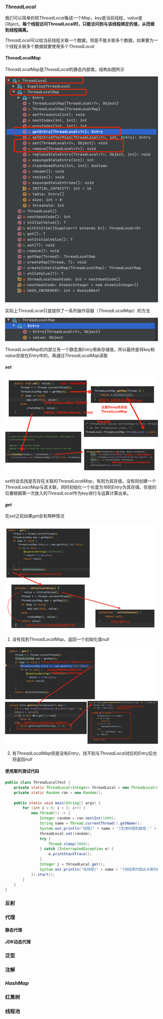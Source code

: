 ### *ThreadLocal*

我们可以简单的把*ThreadLocal*看成一个*Map*，*key*是当前线程，*value*是*Object*。**每个线程访问ThreadLocal时，只能访问到与该线程绑定的值，从而做到线程隔离。**

*ThreadLocal*可以给当前线程关联一个数据，但是不能关联多个数据，如果要为一个线程关联多个数据就要使用多个*ThreadLocal*

#### *ThreadLocalMap*

*ThreadLocalMap*是*ThreadLocal*的静态内部类，结构如图所示

![image-20201119102020328](assets/image-20201119102020328.png)

实际上*ThreadLocal*只是提供了一系列操作容器（*ThreadLocalMap*）的方法

![image-20201119102742295](assets/image-20201119102742295.png)

*ThreadLocalMap*的内部又有一个静态类*Entry*用来存储值，所以最终是将*key*和*value*存放在*Entry*中的，再通过*ThreadLocalMap*读取

#### *set*

![image-20201119110801262](assets/image-20201119110801262.png)

*set*时会去找是否存在关联的*ThreadLocalMap*，有则为其存值，没有则创建一个*ThreadLoaclMap*与其关联，同时初始化一个长度为*16*的*Entry*为其存储，存放的位置根据第一次放入的*ThreadLocal*作为*key*进行与运算计算出来。

#### *get*

在*set*之前如果*get*会有两种情况

![image-20201119113404503](assets/image-20201119113404503.png)

1. 没有找到*ThreadLocalMap*，返回一个初始化值*null*

![image-20201119133146072](assets/image-20201119133146072.png)

2. 有*ThreadLocalMap*但是没有*Entry*，找不到与*ThreadLocal*对应的*Entry*后也将返回*null*

#### 使用案列测试代码

```java
public class ThreadLocalTest {
    private static ThreadLocal<Integer> threadLocal = new ThreadLocal<>();
    private static Random ran = new Random();

    public static void main(String[] args) {
        for (int i = 0; i < 3; i++) {
            new Thread(() -> {
                Integer random = ran.nextInt(1000);
                String name = Thread.currentThread().getName();
                System.out.println("线程[" + name + "]生成的随机数是：" + random);
                threadLocal.set(random);          
                try {
                    Thread.sleep(3000);
                } catch (InterruptedException e) {
                    e.printStackTrace();
                }
                Integer j = threadLocal.get();
                System.out.println("在线程[" + name + "]快结束时取出关联的数据是：" + j);
            }).start();
        }
    }
}
```

### 反射

### 代理

#### 静态代理

#### *JDK*动态代理

### 泛型

### 注解

### *HashMap*

### 红黑树

### 线程池